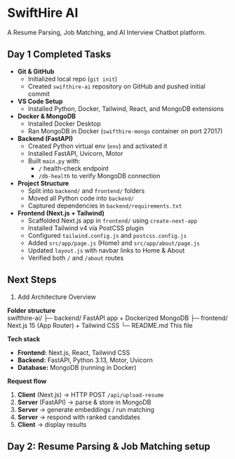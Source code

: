 # SwiftHire AI

A Resume Parsing, Job Matching, and AI Interview Chatbot platform.

## Day 1 Completed Tasks

- **Git & GitHub**  
  - Initialized local repo (`git init`)  
  - Created `swifthire-ai` repository on GitHub and pushed initial commit  
- **VS Code Setup**  
  - Installed Python, Docker, Tailwind, React, and MongoDB extensions  
- **Docker & MongoDB**  
  - Installed Docker Desktop  
  - Ran MongoDB in Docker (`swifthire-mongo` container on port 27017)  
- **Backend (FastAPI)**  
  - Created Python virtual env (`env`) and activated it  
  - Installed FastAPI, Uvicorn, Motor  
  - Built `main.py` with:  
    - `/` health‐check endpoint  
    - `/db-health` to verify MongoDB connection  
- **Project Structure**  
  - Split into `backend/` and `frontend/` folders  
  - Moved all Python code into `backend/`  
  - Captured dependencies in `backend/requirements.txt`  
- **Frontend (Next.js + Tailwind)**  
  - Scaffolded Next.js app in `frontend/` using `create-next-app`  
  - Installed Tailwind v4 via PostCSS plugin  
  - Configured `tailwind.config.js` and `postcss.config.js`  
  - Added `src/app/page.js` (Home) and `src/app/about/page.js`  
  - Updated `layout.js` with navbar links to Home & About  
  - Verified both `/` and `/about` routes  

## Next Steps
1. Add Architecture Overview  

**Folder structure**  
swifthire-ai/ ├─ backend/ FastAPI app + Dockerized MongoDB
├─ frontend/ Next.js 15 (App Router) + Tailwind CSS
└─ README.md This file

**Tech stack**  
- **Frontend:** Next.js, React, Tailwind CSS  
- **Backend:** FastAPI, Python 3.13, Motor, Uvicorn  
- **Database:** MongoDB (running in Docker)

**Request flow**  
1. **Client** (Next.js) → HTTP POST `/api/upload-resume`  
2. **Server** (FastAPI) → parse & store in MongoDB  
3. **Server** → generate embeddings / run matching  
4. **Server** → respond with ranked candidates  
5. **Client** → display results

## Day 2: Resume Parsing & Job Matching setup  
